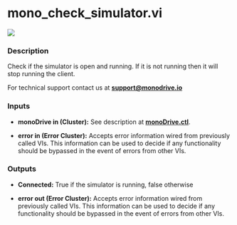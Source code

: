 # mono_check_simulator.vi

<p class="img_container">
<img class="lg_img" src="../mono_check_simulator.png"/>
</p>

### Description

Check if the simulator is open and running. If it is not running then it will stop running the client.

For technical support contact us at <b>support@monodrive.io</b> 

### Inputs

- **monoDrive in (Cluster):** See description at [**monoDrive.ctl**](../structures/monoDrive.md). 

- **error in (Error Cluster):** Accepts error information wired from previously called VIs. This information can be used to decide if any functionality should be bypassed in the event of errors from other VIs. 

### Outputs

- **Connected:**  True if the simulator is running, false otherwise
 
- **error out (Error Cluster):** Accepts error information wired from previously called VIs. This information can be used to decide if any functionality should be bypassed in the event of errors from other VIs. 

<p>&nbsp;</p>
